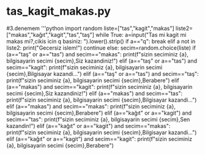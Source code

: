 # tas_kagit_makas.py
#3.denemem
'''python
import random
liste=["tas","kagit","makas"]
liste2=["makas","kağıt","kagit","tas","taş"]
while True:
    a=input("Tas mi kagit mi makas mi?,cikis icin q basiniz: ").lower().strip()
    if a=="q":
        break
    elif a  not in liste2:
        print("Gecersiz islem!")
        continue
    else:
        secim=random.choice(liste)
        if (a=="taş" or a=="tas") and secim=="makas":
            print(f"sizin seciminiz {a}, bilgisayarin secimi {secim},Siz kazandiniz!")
        elif (a=="taş" or a=="tas") and secim=="kagit":
            print(f"sizin seciminiz {a}, bilgisayarin secimi {secim},Bilgisayar kazandi...")
        elif (a=="taş" or a=="tas") and secim=="taş":
            print(f"sizin seciminiz {a}, bilgisayarin secimi {secim},Berabere")
        elif (a=="makas") and secim=="kagit":
            print(f"sizin seciminiz {a}, bilgisayarin secimi {secim},Siz kazandiniz!")
        elif (a=="makas") and secim=="tas":
            print(f"sizin seciminiz {a}, bilgisayarin secimi {secim},Bilgisayar kazandi...")
        elif (a=="makas") and secim=="makas":
            print(f"sizin seciminiz {a}, bilgisayarin secimi {secim},Berabere")
        elif (a=="kağıt" or a=="kagit") and secim=="tas":
            print(f"sizin seciminiz {a}, bilgisayarin secimi {secim},Sen kazandin!")
        elif (a=="kağıt" or a=="kagit") and secim=="makas":
            print(f"sizin seciminiz {a}, bilgisayarin secimi {secim},Bilgisayar kazandi...")
        elif (a=="kağıt" or a=="kagit") and secim=="kagit":
            print(f"sizin seciminiz {a}, bilgisayarin secimi {secim},Berabere")





